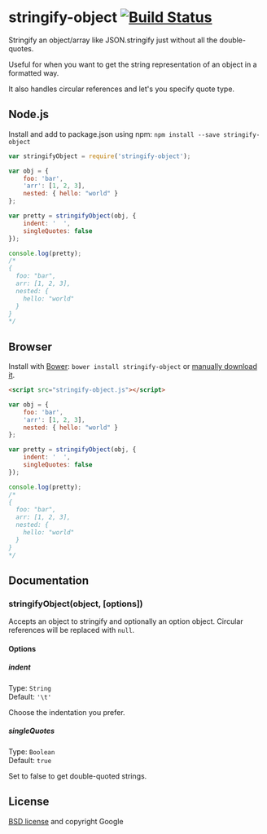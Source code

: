 # stringify-object [![Build Status](https://secure.travis-ci.org/yeoman/stringify-object.png?branch=master)](http://travis-ci.org/yeoman/stringify-object)

Stringify an object/array like JSON.stringify just without all the double-quotes.

Useful for when you want to get the string representation of an object in a formatted way.

It also handles circular references and let's you specify quote type.


## Node.js

Install and add to package.json using npm: `npm install --save stringify-object`

```js
var stringifyObject = require('stringify-object');

var obj = {
    foo: 'bar',
    'arr': [1, 2, 3],
    nested: { hello: "world" }
};

var pretty = stringifyObject(obj, {
    indent: '  ',
    singleQuotes: false
});

console.log(pretty);
/*
{
  foo: "bar",
  arr: [1, 2, 3],
  nested: {
    hello: "world"
  }
}
*/
```

## Browser

Install with [Bower](https://github.com/twitter/bower): `bower install stringify-object`
 or [manually download it](https://raw.github.com/yeoman/stringify-object/master/stringify-object.js).

```html
<script src="stringify-object.js"></script>
```

```js
var obj = {
    foo: 'bar',
    'arr': [1, 2, 3],
    nested: { hello: "world" }
};

var pretty = stringifyObject(obj, {
    indent: '  ',
    singleQuotes: false
});

console.log(pretty);
/*
{
  foo: "bar",
  arr: [1, 2, 3],
  nested: {
    hello: "world"
  }
}
*/
```



## Documentation

### stringifyObject(object, [options])

Accepts an object to stringify and optionally an option object. Circular references will be replaced with `null`.

#### Options

##### indent

Type: `String`  
Default: `'\t'`

Choose the indentation you prefer.

##### singleQuotes

Type: `Boolean`  
Default: `true`

Set to false to get double-quoted strings.


## License

[BSD license](http://opensource.org/licenses/bsd-license.php) and copyright Google
